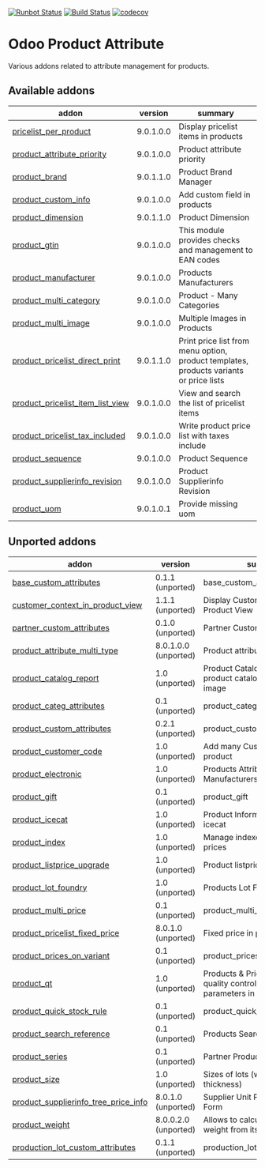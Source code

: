 [![Runbot Status](https://runbot.odoo-community.org/runbot/badge/flat/135/9.0.svg)](https://runbot.odoo-community.org/runbot/repo/github-com-oca-product-attribute-135)
[![Build Status](https://travis-ci.org/OCA/product-attribute.svg?branch=9.0)](https://travis-ci.org/OCA/product-attribute)
[![codecov](https://codecov.io/gh/OCA/product-attribute/branch/9.0/graph/badge.svg)](https://codecov.io/gh/OCA/product-attribute)

Odoo Product Attribute
======================

Various addons related to attribute management for products.

[//]: # (addons)

Available addons
----------------
addon | version | summary
--- | --- | ---
[pricelist_per_product](pricelist_per_product/) | 9.0.1.0.0 | Display pricelist items in products
[product_attribute_priority](product_attribute_priority/) | 9.0.1.0.0 | Product attribute priority
[product_brand](product_brand/) | 9.0.1.1.0 | Product Brand Manager
[product_custom_info](product_custom_info/) | 9.0.1.0.0 | Add custom field in products
[product_dimension](product_dimension/) | 9.0.1.1.0 | Product Dimension
[product_gtin](product_gtin/) | 9.0.1.0.0 | This module provides checks and management to EAN codes
[product_manufacturer](product_manufacturer/) | 9.0.1.0.0 | Products Manufacturers
[product_multi_category](product_multi_category/) | 9.0.1.0.0 | Product - Many Categories
[product_multi_image](product_multi_image/) | 9.0.1.0.0 | Multiple Images in Products
[product_pricelist_direct_print](product_pricelist_direct_print/) | 9.0.1.1.0 | Print price list from menu option, product templates, products variants or price lists
[product_pricelist_item_list_view](product_pricelist_item_list_view/) | 9.0.1.0.0 | View and search the list of pricelist items
[product_pricelist_tax_included](product_pricelist_tax_included/) | 9.0.1.0.0 | Write product price list with taxes include
[product_sequence](product_sequence/) | 9.0.1.0.0 | Product Sequence
[product_supplierinfo_revision](product_supplierinfo_revision/) | 9.0.1.0.0 | Product Supplierinfo Revision
[product_uom](product_uom/) | 9.0.1.0.1 | Provide missing uom


Unported addons
---------------
addon | version | summary
--- | --- | ---
[base_custom_attributes](base_custom_attributes/) | 0.1.1 (unported) | base_custom_attributes
[customer_context_in_product_view](customer_context_in_product_view/) | 1.1.1 (unported) | Display Customer Price in Product View
[partner_custom_attributes](partner_custom_attributes/) | 0.1.0 (unported) | Partner Custom Attributes
[product_attribute_multi_type](product_attribute_multi_type/) | 8.0.1.0.0 (unported) | Product attribute types
[product_catalog_report](product_catalog_report/) | 1.0 (unported) | Product Catalog - Print Report of product catalog with product image
[product_categ_attributes](product_categ_attributes/) | 0.1 (unported) | product_categ_attributes
[product_custom_attributes](product_custom_attributes/) | 0.2.1 (unported) | product_custom_attributes
[product_customer_code](product_customer_code/) | 1.0 (unported) | Add many Customers' Codes in product
[product_electronic](product_electronic/) | 1.0 (unported) | Products Attributes & Manufacturers
[product_gift](product_gift/) | 0.1 (unported) | product_gift
[product_icecat](product_icecat/) | 1.0 (unported) | Product Information Import from icecat
[product_index](product_index/) | 1.0 (unported) | Manage indexes on products prices
[product_listprice_upgrade](product_listprice_upgrade/) | 1.0 (unported) | Product listprice upgrade
[product_lot_foundry](product_lot_foundry/) | 1.0 (unported) | Products Lot Foundry
[product_multi_price](product_multi_price/) | 0.1 (unported) | product_multi_price
[product_pricelist_fixed_price](product_pricelist_fixed_price/) | 8.0.1.0 (unported) | Fixed price in pricelists
[product_prices_on_variant](product_prices_on_variant/) | 0.1 (unported) | product_prices_on_variant
[product_qt](product_qt/) | 1.0 (unported) | Products & Pricelists - Define quality control and testing parameters in product
[product_quick_stock_rule](product_quick_stock_rule/) | 0.1 (unported) | product_quick_stock_rule
[product_search_reference](product_search_reference/) | 0.1 (unported) | Products Search Reference
[product_series](product_series/) | 0.1 (unported) | Partner Product Series
[product_size](product_size/) | 1.0 (unported) | Sizes of lots (width, length, thickness)
[product_supplierinfo_tree_price_info](product_supplierinfo_tree_price_info/) | 8.0.1.0 (unported) | Supplier Unit Price on Product Form
[product_weight](product_weight/) | 8.0.0.2.0 (unported) | Allows to calculate products weight from its components.
[production_lot_custom_attributes](production_lot_custom_attributes/) | 0.1.1 (unported) | production_lot_custom_attributes

[//]: # (end addons)
